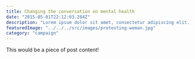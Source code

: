 ```yaml
---
title: Changing the conversation on mental health
date: "2015-05-01T22:12:03.284Z"
description: "Lorem ipsum dolor sit amet, consectetur adipiscing elit. Integer pretium dui diam, sed pulvinar nulla molestie in. Etiam at arcu velit. Curabitur vestibulum lobortis malesuada. Sed sagittis faucibus mi sed porttitor. "
featuredImage: "../../../src/images/protesting-woman.jpg"
category: "campaign"
---
```


This would be a piece of post content!
